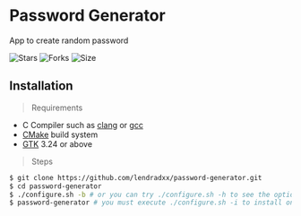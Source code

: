 # Password Generator

App to create random password

![Stars](https://img.shields.io/github/stars/lendradxx/password-generator?label=Stars&logo=github)
![Forks](https://img.shields.io/github/forks/lendradxx/password-generator?label=Forks&logo=GitHub)
![Size](https://img.shields.io/github/repo-size/lendradxx/password-generator?label=Size&logo=GitHub)

## Installation
> Requirements
- C Compiler such as [clang](https://clang.llvm.org/) or [gcc](https://gcc.gnu.org/)
- [CMake](https://cmake.org/) build system
- [GTK](https://www.gtk.org/) 3.24 or above

> Steps
```bash
$ git clone https://github.com/lendradxx/password-generator.git
$ cd password-generator
$ ./configure.sh -b # or you can try ./configure.sh -h to see the options
$ password-generator # you must execute ./configure.sh -i to install on your machine
```
